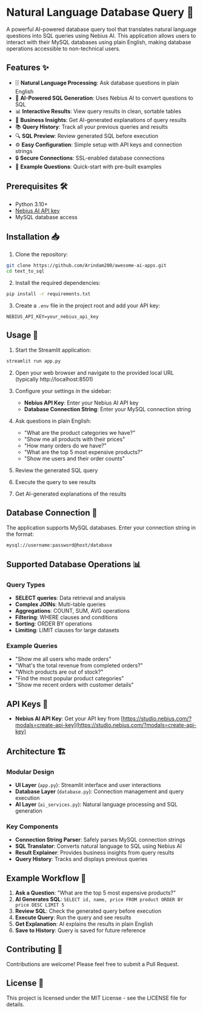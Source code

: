 # Natural Language Database Query 🤖

A powerful AI-powered database query tool that translates natural language questions into SQL queries using Nebius AI. This application allows users to interact with their MySQL databases using plain English, making database operations accessible to non-technical users.

## Features ✨

- 🗄️ **Natural Language Processing**: Ask database questions in plain English
- 🤖 **AI-Powered SQL Generation**: Uses Nebius AI to convert questions to SQL
- 📊 **Interactive Results**: View query results in clean, sortable tables
- 📝 **Business Insights**: Get AI-generated explanations of query results
- 📚 **Query History**: Track all your previous queries and results
- 🔍 **SQL Preview**: Review generated SQL before execution
- ⚙️ **Easy Configuration**: Simple setup with API keys and connection strings
- 🔒 **Secure Connections**: SSL-enabled database connections
- 🎯 **Example Questions**: Quick-start with pre-built examples

## Prerequisites 🛠️

- Python 3.10+
- [Nebius AI API key](https://studio.nebius.com/?modals=create-api-key)
- MySQL database access

## Installation 📥

1. Clone the repository:

```bash
git clone https://github.com/Arindam200/awesome-ai-apps.git
cd text_to_sql
```

2. Install the required dependencies:

```bash
pip install -r requirements.txt
```

3. Create a `.env` file in the project root and add your API key:

```env
NEBIUS_API_KEY=your_nebius_api_key
```

## Usage 🚀

1. Start the Streamlit application:

```bash
streamlit run app.py
```

2. Open your web browser and navigate to the provided local URL (typically http://localhost:8501)

3. Configure your settings in the sidebar:

   - **Nebius API Key**: Enter your Nebius AI API key
   - **Database Connection String**: Enter your MySQL connection string

4. Ask questions in plain English:

   - "What are the product categories we have?"
   - "Show me all products with their prices"
   - "How many orders do we have?"
   - "What are the top 5 most expensive products?"
   - "Show me users and their order counts"

5. Review the generated SQL query

6. Execute the query to see results

7. Get AI-generated explanations of the results

## Database Connection 🔗

The application supports MySQL databases. Enter your connection string in the format:

```
mysql://username:password@host/database
```

## Supported Database Operations 📊

### Query Types
- **SELECT queries**: Data retrieval and analysis
- **Complex JOINs**: Multi-table queries
- **Aggregations**: COUNT, SUM, AVG operations
- **Filtering**: WHERE clauses and conditions
- **Sorting**: ORDER BY operations
- **Limiting**: LIMIT clauses for large datasets

### Example Queries
- "Show me all users who made orders"
- "What's the total revenue from completed orders?"
- "Which products are out of stock?"
- "Find the most popular product categories"
- "Show me recent orders with customer details"

## API Keys 🔑

- **Nebius AI API Key**: Get your API key from [https://studio.nebius.com/?modals=create-api-key](https://studio.nebius.com/?modals=create-api-key)

## Architecture 🏗️

### Modular Design
- **UI Layer** (`app.py`): Streamlit interface and user interactions
- **Database Layer** (`database.py`): Connection management and query execution
- **AI Layer** (`ai_services.py`): Natural language processing and SQL generation

### Key Components
- **Connection String Parser**: Safely parses MySQL connection strings
- **SQL Translator**: Converts natural language to SQL using Nebius AI
- **Result Explainer**: Provides business insights from query results
- **Query History**: Tracks and displays previous queries

## Example Workflow 🔄

1. **Ask a Question**: "What are the top 5 most expensive products?"
2. **AI Generates SQL**: `SELECT id, name, price FROM product ORDER BY price DESC LIMIT 5`
3. **Review SQL**: Check the generated query before execution
4. **Execute Query**: Run the query and see results
5. **Get Explanation**: AI explains the results in plain English
6. **Save to History**: Query is saved for future reference

## Contributing 🤝

Contributions are welcome! Please feel free to submit a Pull Request.

## License 📄

This project is licensed under the MIT License - see the LICENSE file for details.

